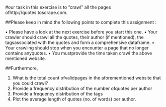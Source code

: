 #our task in this exercise is to ”crawl” all the pages ofhttp://quotes.toscrape.com.

##Please keep in mind the following points to complete this assignment :

• Please have a look at the next exercise before you start this one.
• Your crawler should crawl all the quotes, their author (if mentioned), the tagsassociated with the quotes and form a comprehensive dataframe.
• Your crawling should stop when you encounter a page that no longer contains anyquotes.
• You mustprovide the time taken crawl the above mentioned website.

##Furthermore,

1. What is the total count ofvalidpages in the aforementioned website that you could crawl?
2. Provide a frequency distribution of the number ofquotes per author
3. Provide a frequency distribution of the tags
4. Plot the average length of quotes (no. of words) per author.
